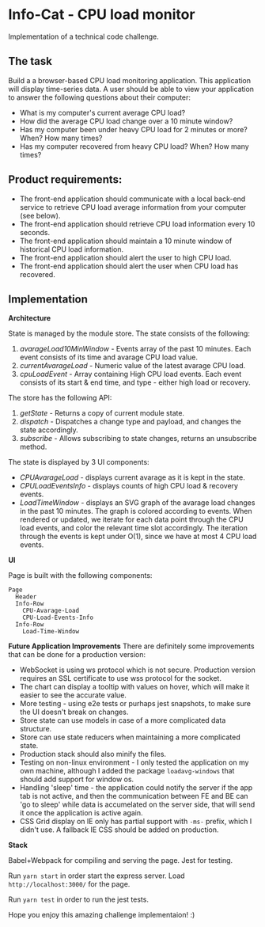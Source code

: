 # Info-Cat - CPU load monitor
Implementation of a technical code challenge.

## The task
Build a a browser-based CPU load monitoring application. This application will display time-series data.
A user should be able to view your application to answer the following questions about their computer:

- What is my computer's current average CPU load?
- How did the average CPU load change over a 10 minute window?
- Has my computer been under heavy CPU load for 2 minutes or more? When? How many times?
- Has my computer recovered from heavy CPU load? When? How many times?

## Product requirements:

- The front-end application should communicate with a local back-end service to retrieve CPU load average information from your computer (see below).
- The front-end application should retrieve CPU load information every 10 seconds.
- The front-end application should maintain a 10 minute window of historical CPU load information.
- The front-end application should alert the user to high CPU load.
- The front-end application should alert the user when CPU load has recovered.

## Implementation
**Architecture**

State is managed by the module store. The state consists of the following:
1. _avarageLoad10MinWindow_ - Events array of the past 10 minutes. Each event consists of its time and avarage CPU load value.
2. _currentAvarageLoad_ - Numeric value of the latest avarage CPU load.
3. _cpuLoadEvent_ - Array containing High CPU load events. Each event consists of its start & end time, and type - either high load or recovery.


The store has the following API:
1. _getState_ - Returns a copy of current module state.
2. _dispatch_ - Dispatches a change type and payload, and changes the state accordingly.
1. _subscribe_ - Allows subscribing to state changes, returns an unsubscribe method.


The state is displayed by 3 UI components:
- _CPUAvarageLoad_ - displays current avarage as it is kept in the state.
- _CPULoadEventsInfo_ - displays counts of high CPU load & recovery events.
- _LoadTimeWindow_ - displays an SVG graph of the avarage load changes in the past 10 minutes. The graph is colored according to events. When rendered or updated, we iterate for each data point through the CPU load events, and color the relevant time slot accordingly. The iteration through the events is kept under O(1), since we have at most 4 CPU load events.


**UI**

Page is built with the following components:
```
Page
  Header
  Info-Row
    CPU-Avarage-Load
    CPU-Load-Events-Info
  Info-Row
    Load-Time-Window
```

**Future Application Improvements**
There are definitely some improvements that can be done for a production version:
- WebSocket is using ws protocol which is not secure. Production version requires an SSL certificate to use wss protocol for the socket.
- The chart can display a tooltip with values on hover, which will make it easier to see the accurate value.
- More testing - using e2e tests or purhaps jest snapshots, to make sure the UI doesn't break on changes.
- Store state can use models in case of a more complicated data structure.
- Store can use state reducers when maintaining a more complicated state.
- Production stack should also minify the files.
- Testing on non-linux environment - I only tested the application on my own machine, although I added the package `loadavg-windows` that should add support for window os.
- Handling 'sleep' time - the application could notify the server if the app tab is not active, and then the communication between FE and BE can 'go to sleep' while data is accumelated on the server side, that will send it once the application is active again.
- CSS Grid display on IE only has partial support with `-ms-` prefix, which I didn't use. A fallback IE CSS should be added on production.


**Stack**

Babel+Webpack for compiling and serving the page.
Jest for testing.
    

Run `yarn start` in order start the express server. Load `http://localhost:3000/` for the page.

Run `yarn test` in order to run the jest tests.


Hope you enjoy this amazing challenge implementaion! :)
